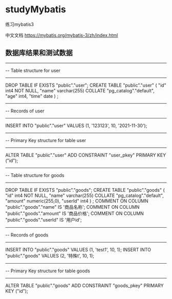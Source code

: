 # studyMybatis
练习mybatis3

中文文档 https://mybatis.org/mybatis-3/zh/index.html

## 数据库结果和测试数据
-- ----------------------------
-- Table structure for user
-- ----------------------------
DROP TABLE IF EXISTS "public"."user";
CREATE TABLE "public"."user" (
"id" int4 NOT NULL,
"name" varchar(255) COLLATE "pg_catalog"."default",
"age" int4,
"time" date
)
;

-- ----------------------------
-- Records of user
-- ----------------------------
INSERT INTO "public"."user" VALUES (1, '123123', 10, '2021-11-30');

-- ----------------------------
-- Primary Key structure for table user
-- ----------------------------
ALTER TABLE "public"."user" ADD CONSTRAINT "user_pkey" PRIMARY KEY ("id");


-- ----------------------------
-- Table structure for goods
-- ----------------------------
DROP TABLE IF EXISTS "public"."goods";
CREATE TABLE "public"."goods" (
"id" int4 NOT NULL,
"name" varchar(255) COLLATE "pg_catalog"."default",
"amount" numeric(255,0),
"userId" int4
)
;
COMMENT ON COLUMN "public"."goods"."name" IS '商品名称';
COMMENT ON COLUMN "public"."goods"."amount" IS '商品价格';
COMMENT ON COLUMN "public"."goods"."userId" IS '用户id';

-- ----------------------------
-- Records of goods
-- ----------------------------
INSERT INTO "public"."goods" VALUES (1, 'test1', 10, 1);
INSERT INTO "public"."goods" VALUES (2, '特殊t', 10, 1);

-- ----------------------------
-- Primary Key structure for table goods
-- ----------------------------
ALTER TABLE "public"."goods" ADD CONSTRAINT "goods_pkey" PRIMARY KEY ("id");
